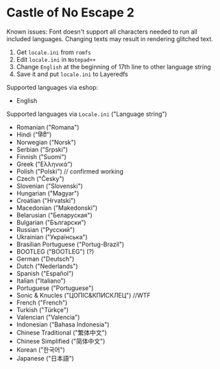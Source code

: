 # Castle of No Escape 2

Known issues: Font doesn't support all characters needed to run all included languages. Changing texts may result in rendering glitched text.

1. Get `locale.ini` from `romfs`
2. Edit `locale.ini` in `Notepad++`
3. Change `English` at the beginning of 17th line to other language string
4. Save it and put `locale.ini` to Layeredfs

Supported languages via eshop:
- English

Supported languages via `Locale.ini` ("Language string")
- Romanian ("Romana")
- Hindi ("हिंदी")
- Norwegian ("Norsk")
- Serbian ("Srpski")
- Finnish ("Suomi")
- Greek ("Ελληνικά")
- Polish ("Polski") // confirmed working
- Czech ("Česky")
- Slovenian ("Slovenski")
- Hungarian ("Magyar")
- Croatian ("Hrvatski")
- Macedonian ("Makedonski")
- Belarusian ("Беларуская")
- Bulgarian ("Български")
- Russian ("Русский")
- Ukrainian ("Українська")
- Brasilian Portuguese ("Portug-Brazil")
- BOOTLEG ("BOOTLEG") (?)
- German ("Deutsch")
- Dutch ("Nederlands")
- Spanish ("Español")
- Italian ("Italiano")
- Portuguese ("Portuguese")
- Sonic & Knucles ("ЦОПIС&КПИСКЛЕЦ") //WTF
- French ("French")
- Turkish ("Türkçe")
- Valencian ("Valencia")
- Indonesian ("Bahasa Indonesia")
- Chinese Traditional ("繁体中文")
- Chinese Simplified ("简体中文")
- Korean ("한국어")
- Japanese ("日本語")
